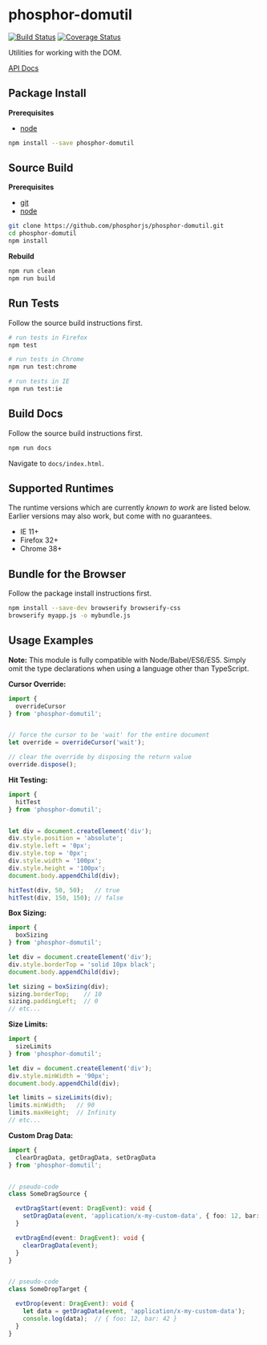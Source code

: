 phosphor-domutil
================

[![Build Status](https://travis-ci.org/phosphorjs/phosphor-domutil.svg)](https://travis-ci.org/phosphorjs/phosphor-domutil?branch=master)
[![Coverage Status](https://coveralls.io/repos/phosphorjs/phosphor-domutil/badge.svg?branch=master&service=github)](https://coveralls.io/github/phosphorjs/phosphor-domutil?branch=master)

Utilities for working with the DOM.

[API Docs](http://phosphorjs.github.io/phosphor-domutil/api/)


Package Install
---------------

**Prerequisites**
- [node](http://nodejs.org/)

```bash
npm install --save phosphor-domutil
```


Source Build
------------

**Prerequisites**
- [git](http://git-scm.com/)
- [node](http://nodejs.org/)

```bash
git clone https://github.com/phosphorjs/phosphor-domutil.git
cd phosphor-domutil
npm install
```

**Rebuild**
```bash
npm run clean
npm run build
```


Run Tests
---------

Follow the source build instructions first.

```bash
# run tests in Firefox
npm test

# run tests in Chrome
npm run test:chrome

# run tests in IE
npm run test:ie
```


Build Docs
----------

Follow the source build instructions first.

```bash
npm run docs
```

Navigate to `docs/index.html`.


Supported Runtimes
------------------

The runtime versions which are currently *known to work* are listed below.
Earlier versions may also work, but come with no guarantees.

- IE 11+
- Firefox 32+
- Chrome 38+


Bundle for the Browser
----------------------

Follow the package install instructions first.

```bash
npm install --save-dev browserify browserify-css
browserify myapp.js -o mybundle.js
```


Usage Examples
--------------

**Note:** This module is fully compatible with Node/Babel/ES6/ES5. Simply
omit the type declarations when using a language other than TypeScript.

**Cursor Override:**

```typescript
import {
  overrideCursor
} from 'phosphor-domutil';


// force the cursor to be 'wait' for the entire document
let override = overrideCursor('wait');

// clear the override by disposing the return value
override.dispose();
```

**Hit Testing:**

```typescript
import {
  hitTest
} from 'phosphor-domutil';


let div = document.createElement('div');
div.style.position = 'absolute';
div.style.left = '0px';
div.style.top = '0px';
div.style.width = '100px';
div.style.height = '100px';
document.body.appendChild(div);

hitTest(div, 50, 50);   // true
hitTest(div, 150, 150); // false
```

**Box Sizing:**

```typescript
import {
  boxSizing
} from 'phosphor-domutil';

let div = document.createElement('div');
div.style.borderTop = 'solid 10px black';
document.body.appendChild(div);

let sizing = boxSizing(div);
sizing.borderTop;    // 10
sizing.paddingLeft;  // 0
// etc...
```

**Size Limits:**

```typescript
import {
  sizeLimits
} from 'phosphor-domutil';

let div = document.createElement('div');
div.style.minWidth = '90px';
document.body.appendChild(div);

let limits = sizeLimits(div);
limits.minWidth;   // 90
limits.maxHeight;  // Infinity
// etc...
```

**Custom Drag Data:**

```typescript
import {
  clearDragData, getDragData, setDragData
} from 'phosphor-domutil';


// pseudo-code
class SomeDragSource {

  evtDragStart(event: DragEvent): void {
    setDragData(event, 'application/x-my-custom-data', { foo: 12, bar: 42 });
  }

  evtDragEnd(event: DragEvent): void {
    clearDragData(event);
  }
}


// pseudo-code
class SomeDropTarget {

  evtDrop(event: DragEvent): void {
    let data = getDragData(event, 'application/x-my-custom-data');
    console.log(data);  // { foo: 12, bar: 42 }
  }
}
```
